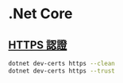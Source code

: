 # .Net Core

## [HTTPS 認證](https://docs.microsoft.com/zh-tw/aspnet/core/security/enforcing-ssl?view=aspnetcore-3.0&tabs=visual-studio#trust-https-certificate-from-windows-subsystem-for-linux)

```sh
dotnet dev-certs https --clean
dotnet dev-certs https --trust
```
